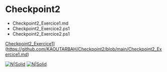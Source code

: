 # Checkpoint2
- Checkpoint2_Exercice1.md
- Checkpoint2_Exercice2.ps1
- Checkpoint2_Exercice2.ps1

[Checkpoint2_Exercice1](Checkpoint2_Exercice1.md)](https://github.com/KAOUTARBAH/Checkpoint2/blob/main/Checkpoint2_Exercice1.md)

[![N|Solid](https://cldup.com/dTxpPi9lDf.thumb.png)](https://nodesource.com/products/nsolid)
[![N|Solid](https://cldup.com/dTxpPi9lDf.thumb.png)](https://github.com/KAOUTARBAH/Checkpoint2/blob/main/Checkpoint2_Exercice1.md)